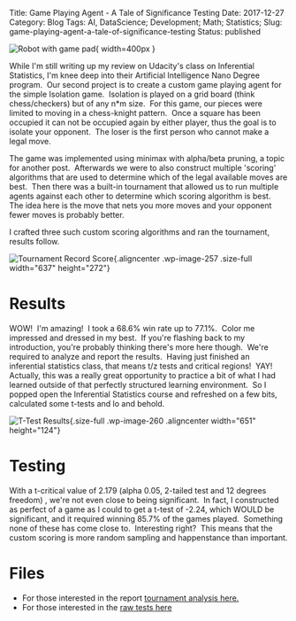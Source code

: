 Title: Game Playing Agent - A Tale of Significance Testing
Date: 2017-12-27
Category: Blog
Tags: AI, DataScience; Development; Math; Statistics;
Slug: game-playing-agent-a-tale-of-significance-testing
Status: published

![Robot with game pad]({static}/media/2017/robot_playing.png){ width=400px }

While I'm still writing up my review on Udacity's class on Inferential Statistics, I'm knee deep into their Artificial Intelligence Nano Degree program.  Our second project is to create a custom game playing agent for the simple Isolation game.  Isolation is played on a grid board (think chess/checkers) but of any n*m size.  For this game, our pieces were limited to moving in a chess-knight pattern.  Once a square has been occupied it can not be occupied again by either player, thus the goal is to isolate your opponent.  The loser is the first person who cannot make a legal move.

The game was implemented using minimax with alpha/beta pruning, a topic for another post.  Afterwards we were to also construct multiple 'scoring' algorithms that are used to determine which of the legal available moves are best.  Then there was a built-in tournament that allowed us to run multiple agents against each other to determine which scoring algorithm is best.  The idea here is the move that nets you more moves and your opponent fewer moves is probably better.

I crafted three such custom scoring algorithms and ran the tournament, results follow.

![Tournament Record Score]({static}/media/2017/tournament.png){.aligncenter .wp-image-257 .size-full width="637" height="272"}

# Results

WOW!  I'm amazing!  I took a 68.6% win rate up to 77.1%.  Color me impressed and dressed in my best.  If you're flashing back to my introduction, you're probably thinking there's more here though.  We're required to analyze and report the results.  Having just finished an inferential statistics class, that means t/z tests and critical regions!  YAY!  Actually, this was a really great opportunity to practice a bit of what I had learned outside of that perfectly structured learning environment.  So I popped open the Inferential Statistics course and refreshed on a few bits, calculated some t-tests and lo and behold.

![T-Test Results]({static}/media/2017/t-tests.png){.size-full .wp-image-260 .aligncenter width="651" height="124"}

# Testing

With a t-critical value of 2.179 (alpha 0.05, 2-tailed test and 12 degrees freedom) , we're not even close to being significant.  In fact, I constructed as perfect of a game as I could to get a t-test of -2.24, which WOULD be significant, and it required winning 85.7% of the games played.  Something none of these has come close to.  Interesting right?  This means that the custom scoring is more random sampling and happenstance than important.

# Files

* For those interested in the report [tournament analysis here.]({static}/media/2017/tournament-analysis.pdf)
* For those interested in the [raw tests here](https://docs.google.com/spreadsheets/d/1w-K3YhT9caZcVmskKKmg8G07X1Jdey9bv9hsrOAogEI/edit?usp=sharing)